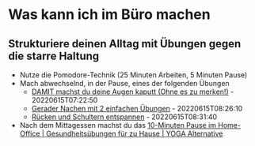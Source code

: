 # Was kann ich im Büro machen

## Strukturiere deinen Alltag mit Übungen gegen die starre Haltung

* Nutze die Pomodore-Technik (25 Minuten Arbeiten, 5 Minuten Pause)
* Mach abwechselnd, in der Pause, eines der folgenden Übungen
  * [DAMIT machst du deine Augen kaputt (Ohne es zu merken!)](https://youtu.be/UcyibgRWTuw?t=411) - 20220615T07:22:50
  * [Gerader Nachen mit 2 einfachen Übungen](https://www.youtube.com/watch?v=DGuRUBlfusY) - 20220615T08:26:10
  * [Rücken und Schultern entspannen](https://youtu.be/gS5H-s8VSa8?t=480) - 20220615T08:31:40
* Nach dem Mittagessen machst du das [10-Minuten Pause im Home-Office | Gesundheitsübungen für zu Hause | YOGA Alternative](https://youtu.be/gS5H-s8VSa8)

